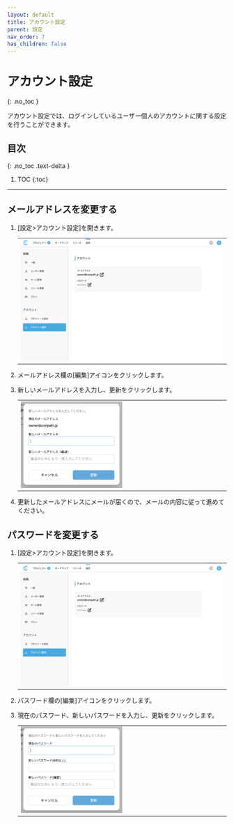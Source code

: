 ```yaml
---
layout: default
title: アカウント設定
parent: 設定
nav_order: 7
has_children: false
---
```


# アカウント設定
{: .no_toc }

アカウント設定では、ログインしているユーザー個人のアカウントに関する設定を行うことができます。

## 目次
{: .no_toc .text-delta }

1. TOC
{:toc}

---

## メールアドレスを変更する

1. [設定>アカウント設定]を開きます。

   <table><tr><td>
   <img src="/assets/images/settings/account.png" width="100%">
   </td></tr></table>

2. メールアドレス欄の[編集]アイコンをクリックします。
3. 新しいメールアドレスを入力し、更新をクリックします。

   <table><tr><td>
   <img src="/assets/images/settings/account/1.png" width="50%">
   </td></tr></table>

4. 更新したメールアドレスにメールが届くので、メールの内容に従って進めてください。

## パスワードを変更する

1. [設定>アカウント設定]を開きます。

   <table><tr><td>
   <img src="/assets/images/settings/account.png" width="100%">
   </td></tr></table>

2. パスワード欄の[編集]アイコンをクリックします。
3. 現在のパスワード、新しいパスワードを入力し、更新をクリックします。

   <table><tr><td>
   <img src="/assets/images/settings/account/2.png" width="50%">
   </td></tr></table>